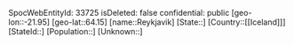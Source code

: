 ﻿---
location: [64.15,-21.95]
type: City
tags:
- geo/City

---
SpocWebEntityId: 33725
isDeleted: false
confidential: public
[geo-lon::-21.95]
[geo-lat::64.15]
[name::Reykjavik]
[State::]
[Country::[[Iceland]]]
[StateId::]
[Population::]
[Unknown::]

